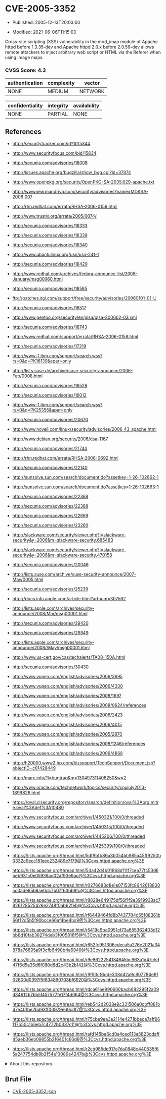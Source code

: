 # CVE-2005-3352

- Published: 2005-12-13T20:03:00

- Modified: 2021-06-06T11:15:00

Cross-site scripting (XSS) vulnerability in the mod_imap module of Apache httpd before 1.3.35-dev and Apache httpd 2.0.x before 2.0.56-dev allows remote attackers to inject arbitrary web script or HTML via the Referer when using image maps.

### CVSS Score: **4.3**

| authentication | complexity | vector |
| --- | --- | --- |
| NONE | MEDIUM | NETWORK |

| confidentiality | integrity | availability |
| --- | --- | --- |
| NONE | PARTIAL | NONE |

## References

* http://securitytracker.com/id?1015344

* http://www.securityfocus.com/bid/15834

* http://secunia.com/advisories/18008

* http://issues.apache.org/bugzilla/show_bug.cgi?id=37874

* http://www.openpkg.org/security/OpenPKG-SA-2005.029-apache.txt

* http://wwwnew.mandriva.com/security/advisories?name=MDKSA-2006:007

* http://rhn.redhat.com/errata/RHSA-2006-0159.html

* http://www.trustix.org/errata/2005/0074/

* http://secunia.com/advisories/18333

* http://secunia.com/advisories/18339

* http://secunia.com/advisories/18340

* http://www.ubuntulinux.org/usn/usn-241-1

* http://secunia.com/advisories/18429

* http://www.redhat.com/archives/fedora-announce-list/2006-January/msg00060.html

* http://secunia.com/advisories/18585

* ftp://patches.sgi.com/support/free/security/advisories/20060101-01-U

* http://secunia.com/advisories/18517

* http://www.gentoo.org/security/en/glsa/glsa-200602-03.xml

* http://secunia.com/advisories/18743

* http://www.redhat.com/support/errata/RHSA-2006-0158.html

* http://secunia.com/advisories/17319

* http://www-1.ibm.com/support/search.wss?rs=0&q=PK16139&apar=only

* http://lists.suse.de/archive/suse-security-announce/2006-Feb/0008.html

* http://secunia.com/advisories/18526

* http://secunia.com/advisories/19012

* http://www-1.ibm.com/support/search.wss?rs=0&q=PK25355&apar=only

* http://secunia.com/advisories/20670

* http://www.novell.com/linux/security/advisories/2006_43_apache.html

* http://www.debian.org/security/2006/dsa-1167

* http://secunia.com/advisories/21744

* http://rhn.redhat.com/errata/RHSA-2006-0692.html

* http://secunia.com/advisories/22140

* http://sunsolve.sun.com/search/document.do?assetkey=1-26-102662-1

* http://sunsolve.sun.com/search/document.do?assetkey=1-26-102663-1

* http://secunia.com/advisories/22368

* http://secunia.com/advisories/22388

* http://secunia.com/advisories/22669

* http://secunia.com/advisories/23260

* http://slackware.com/security/viewer.php?l=slackware-security&y=2006&m=slackware-security.685483

* http://slackware.com/security/viewer.php?l=slackware-security&y=2006&m=slackware-security.470158

* http://secunia.com/advisories/20046

* http://lists.suse.com/archive/suse-security-announce/2007-May/0005.html

* http://secunia.com/advisories/25239

* http://docs.info.apple.com/article.html?artnum=307562

* http://lists.apple.com/archives/security-announce/2008/Mar/msg00001.html

* http://secunia.com/advisories/29420

* http://secunia.com/advisories/29849

* http://lists.apple.com/archives/security-announce/2008//May/msg00001.html

* http://www.us-cert.gov/cas/techalerts/TA08-150A.html

* http://secunia.com/advisories/30430

* http://www.vupen.com/english/advisories/2006/3995

* http://www.vupen.com/english/advisories/2006/4300

* http://www.vupen.com/english/advisories/2008/1697

* http://www.vupen.com/english/advisories/2008/0924/references

* http://www.vupen.com/english/advisories/2006/2423

* http://www.vupen.com/english/advisories/2006/4015

* http://www.vupen.com/english/advisories/2005/2870

* http://www.vupen.com/english/advisories/2008/1246/references

* http://www.vupen.com/english/advisories/2006/4868

* http://h20000.www2.hp.com/bizsupport/TechSupport/Document.jsp?objectID=c01428449

* http://marc.info/?l=bugtraq&m=130497311408250&w=2

* http://www.oracle.com/technetwork/topics/security/cpujuly2013-1899826.html

* https://oval.cisecurity.org/repository/search/definition/oval%3Aorg.mitre.oval%3Adef%3A10480

* http://www.securityfocus.com/archive/1/450321/100/0/threaded

* http://www.securityfocus.com/archive/1/450315/100/0/threaded

* http://www.securityfocus.com/archive/1/445206/100/0/threaded

* http://www.securityfocus.com/archive/1/425399/100/0/threaded

* https://lists.apache.org/thread.html/5df9bfb86a3b054bb985a45ff9250b0332c9ecc181eec232489e7f79@%3Ccvs.httpd.apache.org%3E

* https://lists.apache.org/thread.html/54a42d4b01968df1117cea77fc53d6beb931c0e05936ad02af93e9ac@%3Ccvs.httpd.apache.org%3E

* https://lists.apache.org/thread.html/r0276683d8e1e07153fc8642618830ac0ade85b9ae0dc7b07f63bb8fc@%3Ccvs.httpd.apache.org%3E

* https://lists.apache.org/thread.html/r8828e649175df56f1f9e3919938ac7826128525426e2748f0ab62feb@%3Ccvs.httpd.apache.org%3E

* https://lists.apache.org/thread.html/rf6449464fd8b7437704c55f88361b66f12d5b5f90bcce66af4be4ba9@%3Ccvs.httpd.apache.org%3E

* https://lists.apache.org/thread.html/r5419c9ba0951ef73a655362403d12bb8d10fab38274deb3f005816f5@%3Ccvs.httpd.apache.org%3E

* https://lists.apache.org/thread.html/r652fc951306cdeca5a276e2021a34878a76695a9f3cfb6490b4a6840@%3Ccvs.httpd.apache.org%3E

* https://lists.apache.org/thread.html/r9e8622254184645bc963a1d47c5d47f6d5a36d6f080d8d2c43b2b142@%3Ccvs.httpd.apache.org%3E

* https://lists.apache.org/thread.html/r9f93cf6dde308d42a9c807784e8102600d0397f5f834890708bf6920@%3Ccvs.httpd.apache.org%3E

* https://lists.apache.org/thread.html/rdca61ae990660bacb682295f2a09d34612b7bb5f457577fe17f4d064@%3Ccvs.httpd.apache.org%3E

* https://lists.apache.org/thread.html/reb542d2038e9c331506e0cbff881b47e40fbe2bd93ff00979e60cdf7@%3Ccvs.httpd.apache.org%3E

* https://lists.apache.org/thread.html/r75cbe9ea3e2114e4271bbeca7aff96117b50c1b6eb7c4772b0337c1f@%3Ccvs.httpd.apache.org%3E

* https://lists.apache.org/thread.html/rafd145ba6cd0a4ced113a5823cdaff45aeb36eb09855b216401c66d6@%3Ccvs.httpd.apache.org%3E

* https://lists.apache.org/thread.html/r2cb985de917e7da0848c440535f65a247754db8b2154a10089e4247b@%3Ccvs.httpd.apache.org%3E

<details>
<summary>About this repository</summary> 

  This repository is part of the project [Live Hack CVE](https://github.com/Live-Hack-CVE). Main website can be found [www.live-hack.org](https://www.live-hack.org) 
  
  Made by [Sn0wAlice](https://github.com/Sn0wAlice) for the people that care about security and need to have a feed of the latest CVEs. Hope you enjoy it, don't forget to star the repo and follow me on [Twitter](https://twitter.com/Sn0wAlice) and [Github](https://github.com/Sn0wAlice). And that is my [personnal website](https://www.alice-snow.me/)

  - [Home Page](https://github.com/Live-Hack-CVE)
  - [Framework](https://github.com/Live-Hack-CVE/cve-framework)
  - [CVE database](https://github.com/Live-Hack-CVE/full_database)
  - [Changelog](https://github.com/Live-Hack-CVE/Changelog)
</details>

## Brut File

* [CVE-2005-3352.json](https://raw.githubusercontent.com/Live-Hack-CVE/full_database/main/cves/2005/CVE-2005-3352.json)

